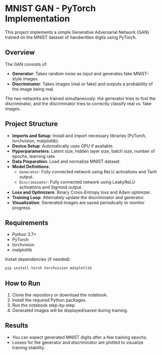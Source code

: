 # MNIST GAN - PyTorch Implementation

This project implements a simple Generative Adversarial Network (GAN) trained on the MNIST dataset of handwritten digits using PyTorch.

## Overview

The GAN consists of:
- **Generator**: Takes random noise as input and generates fake MNIST-style images.
- **Discriminator**: Takes images (real or fake) and outputs a probability of the image being real.

The two networks are trained simultaneously: the generator tries to fool the discriminator, and the discriminator tries to correctly classify real vs. fake images.

## Project Structure

- **Imports and Setup**: Install and import necessary libraries (PyTorch, torchvision, matplotlib).
- **Device Setup**: Automatically uses GPU if available.
- **Hyperparameters**: Latent size, hidden layer size, batch size, number of epochs, learning rate.
- **Data Preparation**: Load and normalize MNIST dataset.
- **Model Definitions**:
  - `Generator`: Fully connected network using ReLU activations and Tanh output.
  - `Discriminator`: Fully connected network using LeakyReLU activations and Sigmoid output.
- **Loss and Optimizers**: Binary Cross-Entropy loss and Adam optimizer.
- **Training Loop**: Alternately update the discriminator and generator.
- **Visualization**: Generated images are saved periodically to monitor progress.

## Requirements

- Python 3.7+
- PyTorch
- torchvision
- matplotlib

Install dependencies (if needed):

```bash
pip install torch torchvision matplotlib
```

## How to Run

1. Clone the repository or download the notebook.
2. Install the required Python packages.
3. Run the notebook step-by-step.
4. Generated images will be displayed/saved during training.

## Results

- You can expect generated MNIST digits after a few training epochs.
- Losses for the generator and discriminator are plotted to visualize training stability.